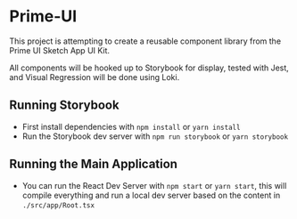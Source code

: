 # Prime-UI

This project is attempting to create a reusable component library from the Prime UI Sketch App UI Kit.

All components will be hooked up to Storybook for display, tested with Jest, and Visual Regression will be done using Loki.

## Running Storybook

- First install dependencies with `npm install` or `yarn install`
- Run the Storybook dev server with `npm run storybook` or `yarn storybook`

## Running the Main Application

- You can run the React Dev Server with `npm start` or `yarn start`, this will compile everything and run a local dev server based on the content in `./src/app/Root.tsx`